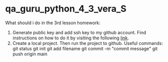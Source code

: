 # qa_guru_python_4_3_vera_S

What should i do in the 3rd lesson homework:

1. Generate public key and add ssh key to my github account.
Find instructions on how to do it by visiting the following [link](https://docs.github.com/ru/authentication/connecting-to-github-with-ssh).
2. Create a local project. Then run the project to github.
Useful commands:
        git status
        git init
        git add filename
        git commit -m "commit message"
        git push origin main